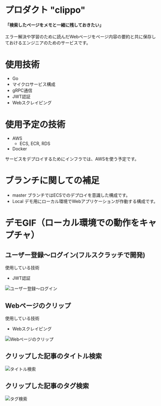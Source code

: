# プロダクト "clippo" 

#### 「検索したページをメモと一緒に残しておきたい」

エラー解決や学習のために読んだWebページをページ内容の要約と共に保存しておけるエンジニアのためのサービスです。

# 使用技術

- Go
- マイクロサービス構成
- gRPC通信
- JWT認証
- Webスクレイピング

# 使用予定の技術

- AWS
  - ECS, ECR, RDS
- Docker

サービスをデプロイするためにインフラでは、AWSを使う予定です。

# ブランチに関しての補足

- master ブランチではECSでのデプロイを意識した構成です。
- Local デモ用にローカル環境でWebアプリケーションが作動する構成です。

# デモGIF（ローカル環境での動作をキャプチャ）

## ユーザー登録〜ログイン(フルスクラッチで開発)

使用している技術
- JWT認証

![ユーザー登録〜ログイン](https://github.com/kskumgk63/clippo-go/blob/Local/GIF/clippo-signup-login.gif)

## Webページのクリップ

使用している技術
- Webスクレイピング

![Webページのクリップ](https://github.com/kskumgk63/clippo-go/blob/Local/GIF/clippo-clip.gif)

## クリップした記事のタイトル検索

![タイトル検索](https://github.com/kskumgk63/clippo-go/blob/Local/GIF/clippo-search.gif)

## クリップした記事のタグ検索

![タグ検索](https://github.com/kskumgk63/clippo-go/blob/Local/GIF/clippo-search-tag.gif)
